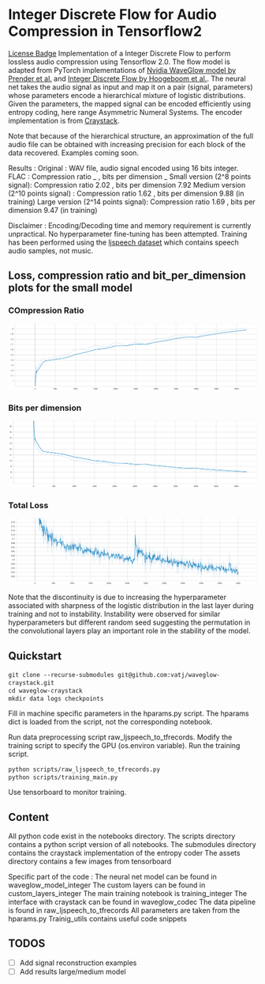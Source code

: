 # Integer Discrete Flow for Audio Compression in Tensorflow2
[License Badge]()
Implementation of a Integer Discrete Flow to perform lossless audio compression using Tensorflow 2.0. The flow model is adapted from PyTorch implementations of [Nvidia WaveGlow model by Prender et al.](https://arxiv.org/abs/1811.00002) and [Integer Discrete Flow by Hoogeboom et al.](https://arxiv.org/abs/1905.07376). The neural net takes the audio signal as input and map it on a pair (signal, parameters) whose parameters encode a hierarchical mixture of logistic distributions. Given the parameters, the mapped signal can be encoded efficiently using entropy coding, here range Asymmetric Numeral Systems. The encoder implementation is from [Craystack](https://openreview.net/forum?id=r1lZgyBYwS).

Note that because of the hierarchical structure, an approximation of the full audio file can be obtained with increasing precision for each block of the data recovered. Examples coming soon.


Results :
Original : WAV file, audio signal encoded using 16 bits integer.
FLAC : Compression ratio _ , bits per dimension _
Small version (2^8 points signal): Compression ratio 2.02 , bits per dimension 7.92
Medium version (2^10 points signal) : Compression ratio 1.62 , bits per dimension 9.88  (in training)
Large version (2^14 points signal): Compression ratio 1.69 , bits per dimension 9.47 (in training)

Disclaimer : Encoding/Decoding time and memory requirement is currently unpractical. No hyperparameter fine-tuning has been attempted. Training has been performed using the [ljspeech dataset](https://keithito.com/LJ-Speech-Dataset/) which contains speech audio samples, not music.

## Loss, compression ratio and bit_per_dimension plots for the small model


### COmpression Ratio
![Compression ration](/assets/compression_ratio.svg)

### Bits per dimension
![Bits per dimension](/assets/bits_per_dim.svg)

### Total Loss
![Loss Plot](/assets/total_loss.svg)

Note that the discontinuity is due to increasing the hyperparameter associated with sharpness of the logistic distribution in the last layer during training and not to instability. Instability were observed for similar hyperparameters but different random seed suggesting the permutation in the convolutional layers play an important role in the stability of the model.

## Quickstart

```shell
git clone --recurse-submodules git@github.com:vatj/waveglow-craystack.git
cd waveglow-craystack
mkdir data logs checkpoints
```

Fill in machine specific parameters in the hparams.py script. The hparams dict is loaded from the script, not the corresponding notebook.

Run data preprocessing script raw_ljspeech_to_tfrecords. Modify the training script to specify the GPU (os.environ variable). Run the training script. 

```shell
python scripts/raw_ljspeech_to_tfrecords.py
python scripts/training_main.py
```

Use tensorboard to monitor training. 


## Content

All python code exist in the notebooks directory.
The scripts directory contains a python script version of all notebooks.
The submodules directory contains the craystack implementation of the entropy coder
The assets directory contains a few images from tensorboard

Specific part of the code :
The neural net model can be found in waveglow_model_integer
The custom layers can be found in custom_layers_integer
The main training notebook is training_integer
The interface with craystack can be found in waveglow_codec
The data pipeline is found in raw_ljspeech_to_tfrecords
All parameters are taken from the hparams.py
Trainig_utils contains useful code snippets


## TODOS

- [ ] Add signal reconstruction examples
- [ ] Add results large/medium model